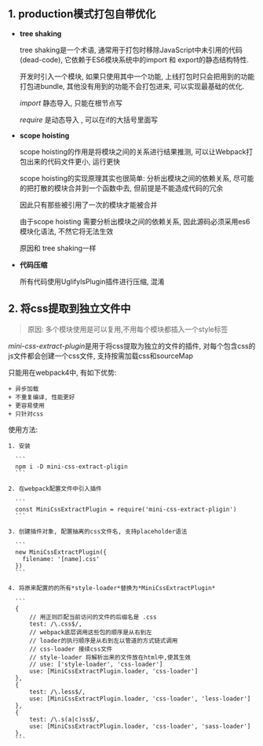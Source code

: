 
## 1. production模式打包自带优化

  + **tree shaking**
  
    tree shaking是一个术语, 通常用于打包时移除JavaScript中未引用的代码(dead-code), 它依赖于ES6模块系统中的import 和 export的静态结构特性.
    
    开发时引入一个模块, 如果只使用其中一个功能, 上线打包时只会把用到的功能打包进bundle, 其他没有用到的功能不会打包进来, 可以实现最基础的优化.
    
    *import* 静态导入, 只能在根节点写
    
    *require* 是动态导入 , 可以在if的大括号里面写
    
    
  + **scope hoisting**
  
    scope hoisting的作用是将模块之间的关系进行结果推测, 可以让Webpack打包出来的代码文件更小, 运行更快
    
    scope hoisting的实现原理其实也很简单: 分析出模块之间的依赖关系, 尽可能的把打散的模块合并到一个函数中去, 但前提是不能造成代码的冗余
    
    因此只有那些被引用了一次的模块才能被合并
    
    由于scope hoisting 需要分析出模块之间的依赖关系, 因此源码必须采用es6模块化语法, 不然它将无法生效
    
    原因和 tree shaking一样
    
    
  + **代码压缩**
  
    所有代码使用UglifylsPlugin插件进行压缩, 混淆
    
    
 ## 2. 将css提取到独立文件中
  
  > 原因: 多个模块使用是可以复用,不用每个模块都插入一个style标签
 
  *mini-css-extract-plugin*是用于将css提取为独立的文件的插件, 对每个包含css的js文件都会创建一个css文件, 支持按需加载css和sourceMap
  
  只能用在webpack4中, 有如下优势: 
  
    + 异步加载
    + 不重复编译, 性能更好
    + 更容易使用
    + 只针对css
    
  使用方法:
  
    1. 安装
    
      ```
      npm i -D mini-css-extract-pligin
      ```
    
    2. 在webpack配置文件中引入插件
    
      ```
      const MiniCssExtractPlugin = require('mini-css-extract-pligin')
      ```
      
    3. 创建插件对象, 配置抽离的css文件名, 支持placeholder语法
    
      ```
      new MiniCssExtractPlugin({
        filename: '[name].css'
      })
      ```
    
    4. 将原来配置的的所有*style-loader*替换为*MiniCssExtractPlugin*
      
      ```
      {
          // 用正则匹配当前访问的文件的后缀名是 .css
          test: /\.css$/,
          // webpack底层调用这些包的顺序是从右到左
          // loader的执行顺序是从右到左以管道的方式链式调用
          // css-loader 接续css文件
          // style-loader 将解析出来的文件放在html中,使其生效
          // use: ['style-loader', 'css-loader']
          use: [MiniCssExtractPlugin.loader, 'css-loader']
      },
      {
          test: /\.less$/,
          use: [MiniCssExtractPlugin.loader, 'css-loader', 'less-loader']
      },
      {
          test: /\.s(a|c)ss$/,
          use: [MiniCssExtractPlugin.loader, 'css-loader', 'sass-loader']
      },
      ```
    
    
    
    
    
    
    
    
    
    
    
    
    
    
    
    
    
    
    
    
    
    
    
    
    
    
    
    
    
    
    
    
    
    
    
    
    
    
    
    
    
    
    
    
    
    
    
    
    
    
    
    
    
    
    
    
    
    

